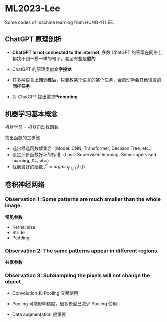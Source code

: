 # ML2023-Lee

Some codes of machine learning from HUNG-YI LEE.

## ChatGPT 原理剖析

- **ChatGPT is not connected to the internet**. 多数 ChatGPT 的答案在网络上都找不到一模一样的句子，甚至有些是**假的**

- ChatGPT 的原理类似**文字接龙**

- 在多种语言上**预训练**后，只要教某个语言的某个任务，会自动学会其他语言的**同样任务**

- 对 ChatGPT 提出需求**Prompting**

## 机器学习基本概念

机器学习 = 机器自动找函数

找出函数的三步骤

- 选出候选函数额集合（Model: CNN, Transformer, Decision Tree, etc.）
- 设定评价函数好坏的标准（Loss: Supervised learning, Semi-supervised learning, RL, etc.）
- 找到最好的函数 $f^* = arg min_{f \in H} L(f)$

## 卷积神经网络

### Observation 1: Some patterns are much smaller than the whole image.

**常见参数**

- Kernel size
- Stride
- Padding

### Observation 2: The same patterns appear in different regions.

**共享参数**

### Observation 3: SubSampling the pixels will not change the object

- Convolution 和 Pooling 交替使用

* Pooling 可能影响精度，很多模型已减少 Pooling 使用

* Data augmentation 很重要
